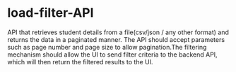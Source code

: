 # load-filter-API
API that retrieves student details from a file(csv/json / any other format)  and returns the data in a paginated manner. The API should accept parameters such as page number and page size to allow pagination.The filtering mechanism should allow the UI to send filter criteria to the backend API, which will then return the filtered results to the UI.
